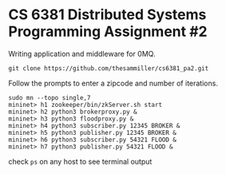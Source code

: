 # CS 6381 Distributed Systems Programming Assignment #2

Writing application and middleware for 0MQ.
```
git clone https://github.com/thesammiller/cs6381_pa2.git  
```    

Follow the prompts to enter a zipcode and number of iterations.    

```
sudo mn --topo single,7
mininet> h1 zookeeper/bin/zkServer.sh start       
mininet> h2 python3 brokerproxy.py &    
mininet> h3 python3 floodproxy.py &    
mininet> h4 python3 subscriber.py 12345 BROKER &     
mininet> h5 python3 publisher.py 12345 BROKER &     
mininet> h6 python3 subscriber.py 54321 FLOOD &    
mininet> h7 python3 publisher.py 54321 FLOOD &    
``` 
check `ps` on any host to see terminal output






